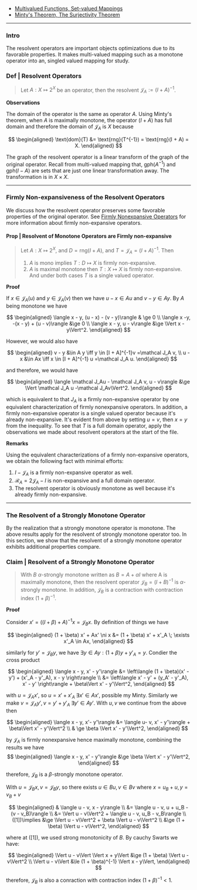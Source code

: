 - [Multivalued Functions, Set-valued Mappings](Multivalued%20Functions,%20Set-valued%20Mappings.md) 
- [Minty's Theorem, The Surjectivity Theorem](Minty's%20Theorem,%20The%20Surjectivity%20Theorem.md)

---
### **Intro**

The resolvent operators are important objects optimizations due to its favorable properties. 
It makes multi-valued mapping such as a monotone operator into an, singled valued mapping for study. 

### **Def | Resolvent Operators**

> Let $A: X \mapsto 2^X$ be an operator, then the resolvent $\mathcal J_A := (I + A)^{-1}$. 

**Observations**

The domain of the operator is the same as operator $A$. 
Using Minty's theorem, when $A$ is maximally monotone, the operator $(I + A)$ has full domain and therefore the domain of $\mathcal J_A$ is $X$ because 

$$
\begin{aligned}
    \text{dom}(T) &= \text{rng}(T^{-1}) = \text{rng}(I + A) = X. 
\end{aligned}
$$

The graph of the resolvent operator is a linear transform of the graph of the original operator. 
Recall from multi-valued mapping that, $\text{gph}(A^{-1})$ and $\text{gph}(I - A)$ are sets that are just one linear transformation away. 
The transformation is in $X \times X$. 


---
### **Firmly Non-expansiveness of the Resolvent Operators**

We discuss how the resolvent operator preserves some favorable properties of the original operator. 
See [Firmly Nonexpansive Operators](Firmly%20Nonexpansive%20Operators.md) for more information about firmly non-expansive operators. 


#### **Prop | Resolvent of Monotone Operators are Firmly non-expansive**
> Let $A: X \mapsto 2^X$, and $D = \text{rng}(I + A)$, and $T = \mathcal J_A  = (I + A)^{-1}$.
>  Then 
> 1. $A$ is mono implies $T: D\mapsto X$ is firmly non-expansive. 
> 2. $A$ is maximal monotone then $T: X \mapsto X$ is firmly non-expansive. 
> And under both cases $T$ is a single valued operator. 

**Proof**

If $x \in \mathcal J_A(u)$ and $y \in \mathcal J_A(v)$ then we have $u - x \in Au$ and $v - y \in Ay$. 
By $A$ being monotone we have 

$$
\begin{aligned}
    \langle x - y, (u - x) - (v - y)\rangle & \ge 0 
    \\
    \langle  x -y, -(x - y) + (u - v)\rangle &\ge 0
    \\
    \langle x - y, u - v\rangle &\ge \Vert x - y\Vert^2. 
\end{aligned}
$$

However, we would also have 

$$
\begin{aligned}
    v - y &\in A y \iff y \in [I + A]^{-1}v =\mathcal J_A v, 
    \\
    u - x &\in Ax \iff x \in [I + A]^{-1} u =\mathcal  J_A u. 
\end{aligned}
$$

and therefore, we would have 

$$
\begin{aligned}
    \langle \mathcal J_Au - \mathcal J_A v, u - v\rangle  
    &\ge \Vert \mathcal J_A u -\mathcal J_Av\Vert^2. 
\end{aligned}
$$

which is equivalent to that $J_A$ is a firmly non-expansive operator by one equivalent characterization of firmly nonexpansive operators. 
In addition, a firmly non-expansive operator is a single valued operator because it's already non-expansive. 
It's evident from above by setting $u = v$, then $x = y$ from the inequality. 
To see that $T$ is a full domain operator, apply the observations we made about resolvent operators at the start of the file. 

**Remarks**

Using the equivalent characterizations of a firmly non-expansive operators, we obtain the following fact with minimal efforts: 

1. $I - \mathcal J_A$ is a firmly non-expansive operator as well. 
2. $\mathcal R_A = 2\mathcal J_A - I$ is non-expansive and a full domain operator. 
3. The resolvent operator is obviously monotone as well because it's already firmly non-expansive. 


---
### **The Resolvent of a Strongly Monotone Operator**

By the realization that a strongly monotone operator is monotone. 
The above results apply for the resolvent of strongly monotone operator too. 
In this section, we show that the resolvent of a strongly monotone operator exhibits additional properties compare. 


### **Claim | Resolvent of a Strongly Monotone Operator**
> With $B$ $\alpha$-strongly monotone written as $B = A + \alpha I$ where A is maximally monotone,  then the resolvent operator $\mathcal J_{B} = (I + B)^{-1}$ is $\alpha$-strongly monotone.
> In addition, $\mathcal J_B$ is a contraction with contraction index $(1 + \beta)^{-1}$. 

**Proof**

Consider $x' = ((I + \beta) + A)^{-1}x = \mathcal J_Bx$. 
By definition of things we have 

$$
\begin{aligned}
    (1 + \beta) x' + Ax' \ni x
    &= (1 + \beta) x' + x'_A \; \exists x'_A \in Ax, 
\end{aligned}
$$

similarly for $y' = \mathcal J_B y$, we have $\exists y\in Ay: (1 + \beta)y + y'_A = y$. 
Condier the cross product 

$$
\begin{aligned}
    \langle x - y, x' - y'\rangle
    &= 
    \left\langle 
        (1 + \beta)(x' - y') + (x'_A - y'_A), x - y
    \right\rangle
    \\
    &= \left\langle 
        x' - y' + (y_A' - y'_A), x' - y'
    \right\rangle 
    + \beta\Vert x' - y'\Vert^2, 
\end{aligned}
$$

with $u = \mathcal J_A x'$, so $u = x' + x'_A \;\exists x' \in Ax'$, possible my Minty. 
Similarly we make $v = \mathcal J_A y', v = y' + y'_A\; \exists y' \in Ay'$. 
With $u, v$ we continue from the above then 

$$
\begin{aligned}
    \langle x - y, x'- y'\rangle
    &= 
    \langle u- v, x' - y'\rangle + 
    \beta\Vert x' - y'\Vert^2
    \\
    & \ge 
    \beta \Vert x' - y'\Vert^2, 
\end{aligned}
$$

by $\mathcal J_A$ is firmly nonexpansive hence maximally monotone, combining the results we have 
$$
\begin{aligned}
    \langle x - y, x' - y'\rangle 
    &\ge 
    \beta \Vert x' - y'\Vert^2, 
\end{aligned}
$$

therefore, $\mathcal J_B$ is a $\beta$-strongly monotone operator. 

With $u = \mathcal J_B x, v = \mathcal J_B y$, so there exists $u \in Bu, v \in Bv$ where $x = u_B + u, y = v_B + v$ 

$$
\begin{aligned}
    & \langle u - v, x - y\rangle 
    \\
    &= \langle u - v, u + u_B - (v - v_B)\rangle
    \\
    &= \Vert u - v\Vert^2 + \langle u - v, u_B - v_B\rangle
    \\
    ([1])\implies 
    &\ge \Vert u - v\Vert^2 + \beta \Vert u - v\Vert^2
    \\
    &\ge (1 + \beta) \Vert u - v\Vert^2, 
\end{aligned}
$$

where at (\[1\]), we used strong monotonicity of $B$. 
By cauchy Swarts we have: 

$$
\begin{aligned}
    \Vert u - v\Vert \Vert x + y\Vert
    &\ge 
    (1 + \beta) \Vert u - v\Vert^2
    \\
    \Vert u - v\Vert
    &\le (1 + \beta)^{-1} \Vert x - y\Vert, 
\end{aligned}
$$

therefore, $\mathcal J_B$ is also a conraction with contraction index $(1 + \beta)^{-1} < 1$. 

